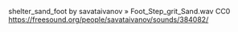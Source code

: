shelter_sand_foot
by savataivanov » Foot_Step_grit_Sand.wav 
CC0
https://freesound.org/people/savataivanov/sounds/384082/